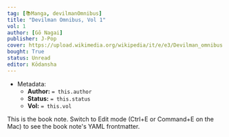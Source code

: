 ```yaml
---
tag: [📚Manga, devilmanOmnibus]
title: "Devilman Omnibus, Vol 1"
vol: 1
author: [Gō Nagai]
publisher: J-Pop
cover: https://upload.wikimedia.org/wikipedia/it/e/e3/Devilman_omnibus.jpg
bought: True
status: Unread
editor: Kōdansha
---
```



- Metadata:
	- **Author:** `= this.author`
	- **Status:** `= this.status`
	- **Vol:** `= this.vol`

This is the book note. Switch to Edit mode (Ctrl+E or Command+E on the Mac) to see the book note's YAML frontmatter.